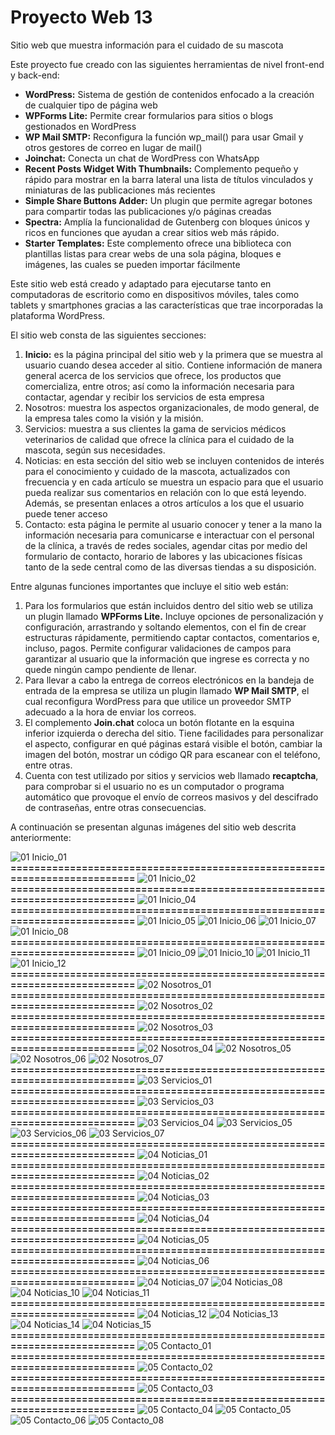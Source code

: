 # Proyecto Web 13

Sitio web que muestra información para el cuidado de su mascota

Este proyecto fue creado con las siguientes herramientas de nivel front-end y back-end:

- **WordPress:**	Sistema de gestión de contenidos enfocado a la creación de cualquier tipo de página web
- **WPForms Lite:**	Permite crear formularios para sitios o blogs gestionados en WordPress
- **WP Mail SMTP:**	Reconfigura la función wp_mail() para usar Gmail y otros gestores de correo en lugar de mail() 
- **Joinchat:**	Conecta un chat de WordPress con WhatsApp
- **Recent Posts Widget With Thumbnails:**	Complemento pequeño y rápido para mostrar en la barra lateral una lista de títulos vinculados y miniaturas de las publicaciones más recientes
- **Simple Share Buttons Adder:**	Un plugin que permite agregar botones para compartir todas las publicaciones y/o páginas creadas
- **Spectra:**	Amplía la funcionalidad de Gutenberg con bloques únicos y ricos en funciones que ayudan a crear sitios web más rápido.
- **Starter Templates:**	Este complemento ofrece una biblioteca con plantillas listas para crear webs de una sola página, bloques e imágenes, las cuales se pueden importar fácilmente

Este sitio web está creado y adaptado para ejecutarse tanto en computadoras de escritorio como en dispositivos móviles, tales como tablets y smartphones gracias a las características que trae incorporadas la plataforma WordPress.

El sitio web consta de las siguientes secciones:

1.	**Inicio:** es la página principal del sitio web y la primera que se muestra al usuario cuando desea acceder al sitio. Contiene información de manera general acerca de los servicios que ofrece, los productos que comercializa, entre otros; así como la información necesaria para contactar, agendar y recibir los servicios de esta empresa
2.	Nosotros: muestra los aspectos organizacionales, de modo general, de la empresa tales como la visión y la misión.
3.	Servicios: muestra a sus clientes la gama de servicios médicos veterinarios de calidad que ofrece la clínica para el cuidado de la mascota, según sus necesidades.
4.	Noticias: en esta sección del sitio web se incluyen contenidos de interés para el conocimiento y cuidado de la mascota, actualizados con frecuencia y en cada artículo se muestra un espacio para que el usuario pueda realizar sus comentarios en relación con lo que está leyendo. Además, se presentan enlaces a otros artículos a los que el usuario puede tener acceso 
5.	Contacto: esta página le permite al usuario conocer y tener a la mano la información necesaria para comunicarse e interactuar con el personal de la clínica, a través de redes sociales, agendar citas por medio del formulario de contacto, horario de labores y las ubicaciones físicas tanto de la sede central como de las diversas tiendas a su disposición.

Entre algunas funciones importantes que incluye el sitio web están:

1.	Para los formularios que están incluidos dentro del sitio web se utiliza un plugin llamado **WPForms Lite.** Incluye opciones de personalización y configuración, arrastrando y soltando elementos, con el fin de crear estructuras rápidamente, permitiendo captar contactos, comentarios e, incluso, pagos. Permite configurar validaciones de campos para garantizar al usuario que la información que ingrese es correcta y no quede ningún campo pendiente de llenar. 
2.	Para llevar a cabo la entrega de correos electrónicos en la bandeja de entrada de la empresa se utiliza un plugin llamado **WP Mail SMTP**, el cual reconfigura WordPress para que utilice un proveedor SMTP adecuado a la hora de enviar los correos.
3.	El complemento **Join.chat** coloca un botón flotante en la esquina inferior izquierda o derecha del sitio. Tiene facilidades para personalizar el aspecto, configurar en qué páginas estará visible el botón, cambiar la imagen del botón, mostrar un código QR para escanear con el teléfono, entre otras. 
4.	Cuenta con test utilizado por sitios y servicios web llamado **recaptcha**, para comprobar si el usuario no es un computador o programa automático que provoque el envío de correos masivos y del descifrado de contraseñas, entre otras consecuencias.

A continuación se presentan algunas imágenes del sitio web descrita anteriormente:

![01  Inicio_01](https://github.com/user-attachments/assets/78382f7b-b40b-47ba-9d90-35ccacaf10c3)
**==========================================================================**
![01  Inicio_02](https://github.com/user-attachments/assets/43fa8271-d772-44b3-96a8-4a3eae86d8bb)
**==========================================================================**
![01  Inicio_04](https://github.com/user-attachments/assets/e7eb72e4-017b-412e-96fb-41247f53a35f)
**==========================================================================**
![01  Inicio_05](https://github.com/user-attachments/assets/67b8edc6-4a85-46a9-8a50-3ded7e515148)
![01  Inicio_06](https://github.com/user-attachments/assets/e0ec2fc6-3708-4f4e-8601-78cfe294d2a1)
![01  Inicio_07](https://github.com/user-attachments/assets/5961362a-4564-4df7-9a04-93923f51dce5)
![01  Inicio_08](https://github.com/user-attachments/assets/04fa8bb1-abbc-4eb5-b449-0fc423e5513d)
**==========================================================================**
![01  Inicio_09](https://github.com/user-attachments/assets/366b3426-c679-42b3-bd2a-62eb2ea0d799)
![01  Inicio_10](https://github.com/user-attachments/assets/c37fcc6b-8ef6-4d8e-9134-7b1d0f58661e)
![01  Inicio_11](https://github.com/user-attachments/assets/6974a2e9-098c-4d75-9a01-6d3e0b95d5bf)
![01  Inicio_12](https://github.com/user-attachments/assets/2bab920f-1007-4ca1-907c-e34c71626f10)
**==========================================================================**
![02  Nosotros_01](https://github.com/user-attachments/assets/3d169dc9-22c2-43f0-824e-d40b4add037d)
**==========================================================================**
![02  Nosotros_02](https://github.com/user-attachments/assets/463b7eec-746f-4b9e-828d-447d9fe67bf7)
**==========================================================================**
![02  Nosotros_03](https://github.com/user-attachments/assets/1b348025-8ab5-45f6-9b89-2cd1f10c9cec)
**==========================================================================**
![02  Nosotros_04](https://github.com/user-attachments/assets/cf8db8a8-e591-43ab-9b85-b6418c220119)
![02  Nosotros_05](https://github.com/user-attachments/assets/b4f7e0c9-aaf3-4d3a-935f-abd194310f03)
![02  Nosotros_06](https://github.com/user-attachments/assets/a3aba607-fb10-44da-9a0b-e1d7280a662f)
![02  Nosotros_07](https://github.com/user-attachments/assets/d8fabb1c-ff3f-48b6-9141-868788185792)
**==========================================================================**
![03  Servicios_01](https://github.com/user-attachments/assets/3f5f594c-055e-44e3-864c-3f853f784a84)
**==========================================================================**
![03  Servicios_03](https://github.com/user-attachments/assets/71a769b4-8bc6-437e-b92a-c7abdea541b9)
**==========================================================================**
![03  Servicios_04](https://github.com/user-attachments/assets/cf8ea923-7570-46f7-a9ad-85079c1f62c1)
![03  Servicios_05](https://github.com/user-attachments/assets/2178b241-084a-4782-a141-7d6e9f50497e)
![03  Servicios_06](https://github.com/user-attachments/assets/457e6d4a-d20d-495e-94df-cc717b24f5ee)
![03  Servicios_07](https://github.com/user-attachments/assets/23ff31d6-12f0-4244-9607-4a81df8c4e7d)
**==========================================================================**
![04  Noticias_01](https://github.com/user-attachments/assets/6f1b084e-55f5-4c36-acce-cbcf40f08aaf)
**==========================================================================**
![04  Noticias_02](https://github.com/user-attachments/assets/7774fced-699d-400e-b239-05ed1ca078e4)
**==========================================================================**
![04  Noticias_03](https://github.com/user-attachments/assets/cd71786e-c3d5-4a08-8a75-7038b7ef2a1a)
**==========================================================================**
![04  Noticias_04](https://github.com/user-attachments/assets/e228754b-67ac-47dd-9681-4bc6d89b8edb)
**==========================================================================**
![04  Noticias_05](https://github.com/user-attachments/assets/8aa3f1ba-ba53-41fb-ae40-83c753b26791)
**==========================================================================**
![04  Noticias_06](https://github.com/user-attachments/assets/f853cf57-bde4-4a54-9e4c-8b324e4929d0)
**==========================================================================**
![04  Noticias_07](https://github.com/user-attachments/assets/ba8383f5-2f2b-42eb-9d04-9f020777231e)
![04  Noticias_08](https://github.com/user-attachments/assets/67a2ad68-8729-4848-8e7a-ffd05b743ff6)
![04  Noticias_10](https://github.com/user-attachments/assets/e3ce29a4-8d92-4695-93dc-f8a178bc6cd3)
![04  Noticias_11](https://github.com/user-attachments/assets/b1c6c1cc-eaba-4088-beae-831e563fdffb)
**==========================================================================**
![04  Noticias_12](https://github.com/user-attachments/assets/960de9a8-206b-458d-8b1d-d2d42fa0af6c)
![04  Noticias_13](https://github.com/user-attachments/assets/e6fe2f11-a7cc-42d6-874a-efb875def5be)
![04  Noticias_14](https://github.com/user-attachments/assets/8aaa9c34-25d7-48e7-9a97-ef4e36516626)
![04  Noticias_15](https://github.com/user-attachments/assets/b9a2feb5-98bc-4423-a200-b00e4580184a)
**==========================================================================**
![05  Contacto_01](https://github.com/user-attachments/assets/76019c54-6b4e-44c4-9b2d-233cb9aa1e1f)
**==========================================================================**
![05  Contacto_02](https://github.com/user-attachments/assets/1df5a74e-d17a-4017-8839-eb026f568e48)
**==========================================================================**
![05  Contacto_03](https://github.com/user-attachments/assets/0f74639b-87d5-4804-9327-3705ec7b524d)
**==========================================================================**
![05  Contacto_04](https://github.com/user-attachments/assets/a38ac07c-ef2d-4487-aa51-e5bb99204459)
![05  Contacto_05](https://github.com/user-attachments/assets/911caa3a-6b3e-4f9d-8ea7-efcff68c6e06)
![05  Contacto_06](https://github.com/user-attachments/assets/73e1acfb-710c-4645-9a0e-1cf1e7c28835)
![05  Contacto_08](https://github.com/user-attachments/assets/bd57141f-f485-489a-bd30-6165d64fabe8)
